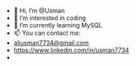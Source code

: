 - 👋 Hi, I’m @Usman
- 👀 I’m interested in coding
- 🌱 I’m currently learning MySQL
- 📫 You can contact me:
- aliusman7734@gmail.com
- https://www.linkedin.com/in/usman7734
- 

<!---
usman7734/usman7734 is a ✨ special ✨ repository because its `README.md` (this file) appears on your GitHub profile.
You can click the Preview link to take a look at your changes.
--->
